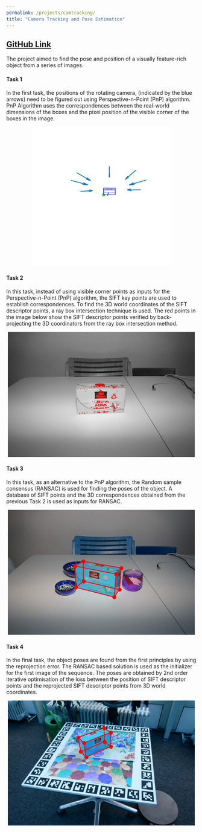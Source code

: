 ```yaml
---
permalink: /projects/camtracking/
title: "Camera Tracking and Pose Estimation"
---
```


## [GitHub Link](https://github.com/PSRahul/camtracking)

The project aimed to find the pose and position of a visually feature-rich object from a series of images.

#### Task 1

In the first task, the positions of the rotating camera, (indicated by the blue arrows) need to be figured out using Perspective-n-Point (PnP) algorithm. PnP Algorithm uses the correspondences between the real-world dimensions of the boxes and the pixel position of the visible corner of the boxes in the image.

<center><img src="/assets/images/camtracking/pnp.gif" alt="PnP Based Pose Estimation"></center>

#### Task 2

In this task, instead of using visible corner points as inputs for the Perspective-n-Point (PnP) algorithm, the SIFT key points are used to establish correspondences. To find the 3D world coordinates of the SIFT descriptor points, a ray box intersection technique is used. The red points in the image below show the SIFT descriptor points verified by back-projecting the 3D coordinators from the ray box intersection method.

<center><img src="/assets/images/camtracking/sift_matching.gif" alt="SIFT Keypoint based Pose Estimation"></center>

#### Task 3
In this task, as an alternative to the PnP algorithm, the   Random sample consensus (RANSAC) is used for finding the poses of the object. A database of SIFT   points and the 3D correspondences obtained from the previous Task 2 is used as inputs for RANSAC.

<center><img src="/assets/images/camtracking/ransac.gif" alt="RANSAC based Pose Estimation"></center>

#### Task 4

In the final task, the object poses are found from the first principles by using the reprojection error. The RANSAC based solution is used as the initializer for the first image of the sequence. The poses are obtained by 2nd order iterative optimisation of the loss between the position of SIFT descriptor points and the reprojected SIFT descriptor points from 3D world coordinates. 


<center><img src="/assets/images/camtracking/reprojection_pose.gif" alt="Pose through Re-Projection Error"></center>